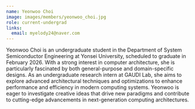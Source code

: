 ```yaml
---
name: Yeonwoo Choi
image: images/members/yeonwoo_choi.jpg
role: current-undergrad
links:
  email: myelody24@naver.com
---
```


Yeonwoo Choi is an undergraduate student in the Department of System Semiconductor Engineering at Yonsei University, scheduled to graduate in February 2026. With a strong interest in computer architecture, she is particularly fascinated by both general-purpose and domain-specific designs. As an undergraduate research intern at GAUDI Lab, she aims to explore advanced architectural techniques and optimizations to enhance performance and efficiency in modern computing systems. Yeonwoo is eager to investigate creative ideas that drive new paradigms and contribute to cutting-edge advancements in next-generation computing architectures.


